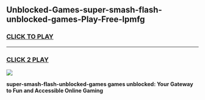 
## Unblocked-Games-super-smash-flash-unblocked-games-Play-Free-lpmfg
<h3>
<a href="https://premium76.site?title=super-smash-flash-unblocked-games&ref=17A">CLICK TO PLAY</a></h3>
<hr>

<h3>
<a href="https://premium76.site?title=super-smash-flash-unblocked-games&ref=17A">CLICK 2 PLAY</a>
  
</h3>

<a href="https://premium76.site?title=super-smash-flash-unblocked-games&ref=17A"><img src="https://clearcache.store/games.png"></a>


**super-smash-flash-unblocked-games games unblocked: Your Gateway to Fun and Accessible Online Gaming**
